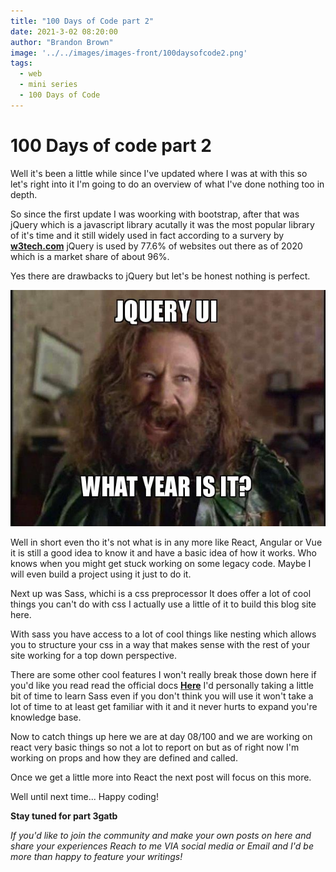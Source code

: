 ```yaml
---
title: "100 Days of Code part 2"
date: 2021-3-02 08:20:00
author: "Brandon Brown"
image: '../../images/images-front/100daysofcode2.png'
tags:
  - web
  - mini series
  - 100 Days of Code
---
```


# 100 Days of code part 2

Well it's been a little while since I've updated where I was at with this so let's right into it I'm going to do an overview of what I've done nothing too in depth.

So since the first update I was woorking with bootstrap, after that was jQuery which is a javascript library acutally it was the most popular library of it's time and it still widely used 
in fact according to a survery by **[w3tech.com](https://w3techs.com)** jQuery is used by 77.6% of websites out there as of 2020 which is a market share of about 96%.  

Yes there are drawbacks to jQuery but let's be honest nothing is perfect.  

![meme about jquery](../../images/images-md/jquery.jpg)

Well in short even tho it's not what is in any more like React, Angular or Vue it is still a good idea to know it and have a basic idea of how it works. Who knows when you might get stuck working on some legacy code. Maybe I will even build a project using it just to do it.  

Next up was Sass, whichi is a css preprocessor It does offer a lot of cool things you can't do with css I actually use a little of it to build this blog site here.  

With sass you have access to a lot of cool things like nesting which allows you to structure your css in a way that makes sense with the rest of your site working for a top down perspective.  

There are some other cool features I won't really break those down here if you'd like you read read the official docs **[Here](https://sass-lang.com/guide)** I'd personally taking a little bit of time to learn Sass even if you don't think you will use it won't take a lot of time to at least get familiar with it and it never hurts to expand you're knowledge base.  

Now to catch things up here we are at day 08/100 and we are working on react very basic things so not a lot to report on but as of right now I'm working on props and how they are defined and called.  

Once we get a little more into React the next post will focus on this more. 

Well until next time... Happy coding!  

**Stay tuned for part 3gatb**

*If you'd like to join the community and make your own posts on here and share your experiences Reach to me VIA social media or Email and I'd be more than happy to feature your writings!*





